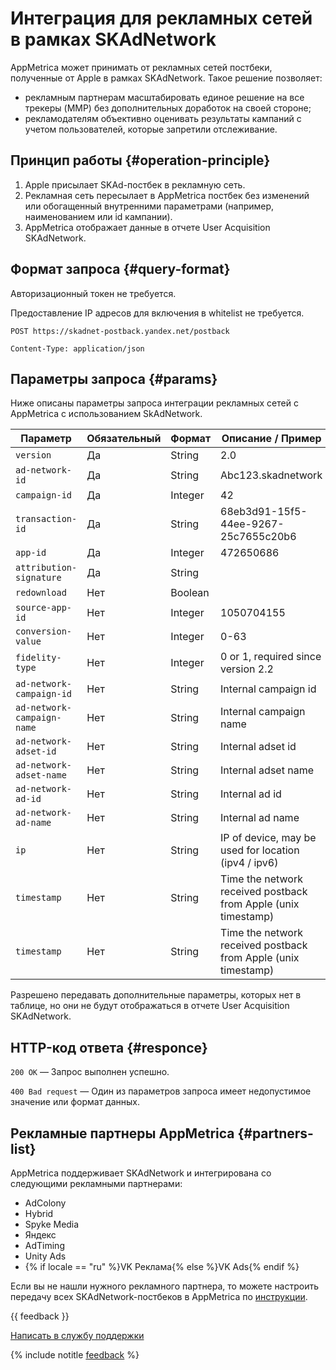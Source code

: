 # Интеграция для рекламных сетей в рамках SKAdNetwork

AppMetrica может принимать от рекламных сетей постбеки, полученные от Apple в рамках SKAdNetwork. Такое решение позволяет:

- рекламным партнерам масштабировать единое решение на все трекеры (MMP) без дополнительных доработок на своей стороне;
- рекламодателям объективно оценивать результаты кампаний с учетом пользователей, которые запретили отслеживание.

## Принцип работы {#operation-principle}

1. Apple присылает SKAd-постбек в рекламную сеть.
2. Рекламная сеть пересылает в AppMetrica постбек без изменений или обогащенный внутренними параметрами (например, наименованием или id кампании).
3. AppMetrica отображает данные в отчете User Acquisition SKAdNetwork.

## Формат запроса {#query-format}

Авторизационный токен не требуется.

Предоставление IP адресов для включения в whitelist не требуется.

`POST https://skadnet-postback.yandex.net/postback`

`Content-Type: application/json`

## Параметры запроса {#params}

Ниже описаны параметры запроса интеграции рекламных сетей с AppMetrica с использованием SkAdNetwork.

| Параметр | Обязательный | Формат | Описание / Пример | Источник |
| -------- | ------------ | ------ | ----------------- | -------- |
| `version` | Да | String | 2.0 | SKAd |
| `ad-network-id` | Да | String | Abc123.skadnetwork | SKAd |
| `campaign-id` | Да | Integer | 42 | SKAd |
| `transaction-id` | Да | String | 68eb3d91-15f5-44ee-9267-25c7655c20b6 | SKAd |
| `app-id` | Да | Integer | 472650686 | SKAd |
| `attribution-signature` | Да | String |  | SKAd |
| `redownload` | Нет | Boolean |  | SKAd |
| `source-app-id` | Нет | Integer | 1050704155 | SKAd |
| `conversion-value` | Нет | Integer | 0-63 | SKAd |
| `fidelity-type` | Нет | Integer | 0 or 1, required since version 2.2 | SKAd |
| `ad-network-campaign-id` | Нет | String | Internal campaign id | Network |
| `ad-network-campaign-name` | Нет | String | Internal campaign name | Network |
| `ad-network-adset-id` | Нет | String | Internal adset id | Network |
| `ad-network-adset-name` | Нет | String | Internal adset name | Network |
| `ad-network-ad-id` | Нет | String | Internal ad id | Network |
| `ad-network-ad-name` | Нет | String | Internal ad name | Network |
| `ip` | Нет | String | IP of device, may be used for location (ipv4 / ipv6) | Network |
| `timestamp` | Нет | String | Time the network received postback from Apple (unix timestamp) | Network |
| `timestamp` | Нет | String | Time the network received postback from Apple (unix timestamp) | Network |

Разрешено передавать дополнительные параметры, которых нет в таблице, но они не будут отображаться в отчете User Acquisition SKAdNetwork.

## HTTP-код ответа {#responce}

`200 OK` — Запрос выполнен успешно.

`400 Bad request` — Один из параметров запроса имеет недопустимое значение или формат данных.

## Рекламные партнеры AppMetrica {#partners-list}

AppMetrica поддерживает SKAdNetwork и интегрирована со следующими рекламными партнерами:

- AdColony
- Hybrid
- Spyke Media
- Яндекс
- AdTiming
- Unity Ads
- {% if locale == "ru" %}VK Реклама{% else %}VK Ads{% endif %}

Если вы не нашли нужного рекламного партнера, то можете настроить передачу всех SKAdNetwork-постбеков в AppMetrica по [инструкции](ios15-tracking.md).

{{ feedback }}

<a href="../troubleshooting/feedback-new.html">
  <span class="button">Написать в службу поддержки</span>
</a>

{% include notitle [feedback](../_includes/feedback-button.md) %}
